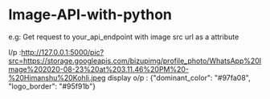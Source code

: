 # Image-API-with-python
e.g:
Get request to your_api_endpoint with image src url as a attribute

 I/p :http://127.0.0.1:5000/pic?src=https://storage.googleapis.com/bizupimg/profile_photo/WhatsApp%20Image%202020-08-23%20at%203.11.46%20PM%20-%20Himanshu%20Kohli.jpeg
display o/p :  {"dominant_color": "#97fa08", "logo_border": "#95f91b"}
